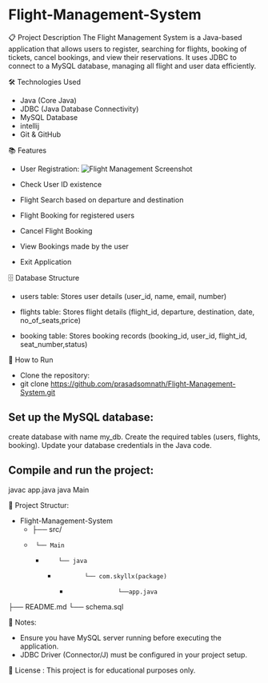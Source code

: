 # Flight-Management-System
📋 Project Description
The Flight Management System is a Java-based application that allows users to register, searching for flights, 
booking of  tickets, cancel bookings, and view their reservations. It uses JDBC to connect to a MySQL database, 
managing all flight and user data efficiently.

🛠️ Technologies Used
- Java (Core Java)
- JDBC (Java Database Connectivity)
- MySQL Database
- intellij
- Git & GitHub

📚 Features
- User Registration:
  ![Flight Management Screenshot](images/user_register_screenshot.jpeg)

- Check User ID existence
- Flight Search based on departure and destination
- Flight Booking for registered users
- Cancel Flight Booking
- View Bookings made by the user
- Exit Application

🗄️ Database Structure
- users table: Stores user details (user_id, name, email, number)

- flights table: Stores flight details (flight_id, departure, destination, date, no_of_seats,price)

- booking table: Stores booking records (booking_id, user_id, flight_id, seat_number,status)

🚀 How to Run
- Clone the repository:
- git clone https://github.com/prasadsomnath/Flight-Management-System.git

## Set up the MySQL database:
create database with name my_db.
Create the required tables (users, flights, booking).
Update your database credentials in the Java code.

## Compile and run the project:
javac app.java
java Main

📂 Project Structur:

- Flight-Management-System
  -  ├── src/
    -      └── Main
      -         └── java
        -             └── com.skyllx(package)
          -                   └──app.java
├── README.md
└── schema.sql 

📢 Notes:
- Ensure you have MySQL server running before executing the application.
- JDBC Driver (Connector/J) must be configured in your project setup.

📄 License :
This project is for educational purposes only.
